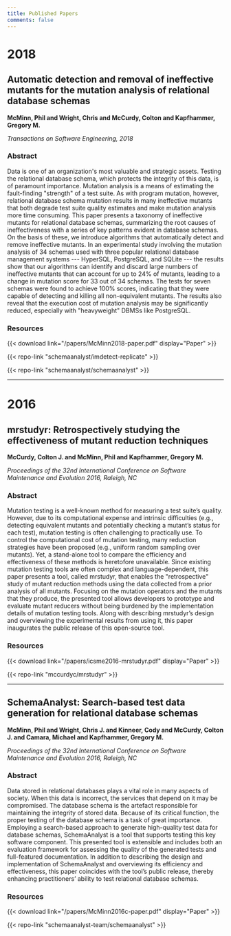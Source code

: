 ```yaml
---
title: Published Papers
comments: false
---
```


# 2018

## Automatic detection and removal of ineffective mutants for the mutation analysis of relational database schemas

**McMinn, Phil and Wright, Chris and McCurdy, Colton and Kapfhammer, Gregory M.**

_Transactions on Software Engineering, 2018_

### Abstract

Data is one of an organization's most valuable and strategic assets. Testing the
relational database schema, which protects the integrity of this data, is of
paramount importance. Mutation analysis is a means of estimating the fault-finding
"strength" of a test suite. As with program mutation, however, relational database
schema mutation results in many ineffective mutants that both degrade test suite
quality estimates and make mutation analysis more time consuming. This paper presents
a taxonomy of ineffective mutants for relational database schemas, summarizing
the root causes of ineffectiveness with a series of key patterns evident in
database schemas. On the basis of these, we introduce algorithms that automatically
detect and remove ineffective mutants. In an experimental study involving the mutation
analysis of 34 schemas used with three popular relational database management
systems --- HyperSQL, PostgreSQL, and SQLite --- the results show that our algorithms
can identify and discard large numbers of ineffective mutants that can account
for up to 24% of mutants, leading to a change in mutation score for 33 out of 34
schemas. The tests for seven schemas were found to achieve 100% scores, indicating
that they were capable of detecting and killing all non-equivalent mutants.
The results also reveal that the execution cost of mutation analysis may be
significantly reduced, especially with "heavyweight" DBMSs like PostgreSQL.

### Resources


{{< download link="/papers/McMinn2018-paper.pdf" display="Paper" >}}

{{< repo-link "schemaanalyst/imdetect-replicate" >}}
<p/>

{{< repo-link "schemaanalyst/schemaanalyst" >}}

---

# 2016

## mrstudyr: Retrospectively studying the effectiveness of mutant reduction techniques

**McCurdy, Colton J. and McMinn, Phil and Kapfhammer, Gregory M.**

_Proceedings of the 32nd International Conference on Software Maintenance and Evolution 2016, Raleigh, NC_

### Abstract

Mutation testing is a well-known method for measuring a test suite’s quality. However, due to its computational
expense and intrinsic difficulties (e.g., detecting equivalent mutants and potentially checking a mutant’s status
for each test), mutation testing is often challenging to practically use. To control the computational cost of
mutation testing, many reduction strategies have been proposed (e.g., uniform random sampling over mutants).
Yet, a stand-alone tool to compare the efficiency and effectiveness of these methods is heretofore unavailable.
Since existing mutation testing tools are often complex and language-dependent, this paper presents a tool, called
mrstudyr, that enables the "retrospective" study of mutant reduction methods using the data collected from a prior
analysis of all mutants. Focusing on the mutation operators and the mutants that they produce, the presented tool
allows developers to prototype and evaluate mutant reducers without being burdened by the implementation details
of mutation testing tools. Along with describing mrstudyr’s design and overviewing the experimental results from
using it, this paper inaugurates the public release of this open-source tool.

### Resources

{{< download link="/papers/icsme2016-mrstudyr.pdf" display="Paper" >}}

{{< repo-link "mccurdyc/mrstudyr" >}}


---

## SchemaAnalyst: Search-based test data generation for relational database schemas

**McMinn, Phil and Wright, Chris J. and Kinneer, Cody and McCurdy, Colton J. and Camara, Michael and Kapfhammer, Gregory M.**

_Proceedings of the 32nd International Conference on Software Maintenance and Evolution 2016, Raleigh, NC_

### Abstract

Data stored in relational databases plays a vital role in many aspects of society. When this data is incorrect, the
services that depend on it may be compromised. The database schema is the artefact responsible for maintaining the
integrity of stored data. Because of its critical function, the proper testing of the database schema is a task of
great importance. Employing a search-based approach to generate high-quality test data for database schemas,
SchemaAnalyst is a tool that supports testing this key software component. This presented tool is extensible
and includes both an evaluation framework for assessing the quality of the generated tests and full-featured
documentation. In addition to describing the design and implementation of SchemaAnalyst and overviewing its efficiency
and effectiveness, this paper coincides with the tool’s public release, thereby enhancing practitioners’ ability to
test relational database schemas.

### Resources

{{< download link="/papers/McMinn2016c-paper.pdf" display="Paper" >}}

{{< repo-link "schemaanalyst-team/schemaanalyst" >}}
